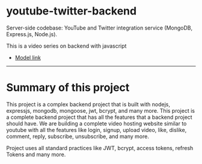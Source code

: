 # youtube-twitter-backend
Server-side codebase: YouTube and Twitter integration service (MongoDB, Express.js, Node.js).


This is a video series on backend with javascript
- [Model link](https://app.eraser.io/workspace/YtPqZ1VogxGy1jzIDkzj?origin=share)


---
# Summary of this project

This project is a complex backend project that is built with nodejs, expressjs, mongodb, mongoose, jwt, bcrypt, and many more. This project is a complete backend project that has all the features that a backend project should have.
We are building a complete video hosting website similar to youtube with all the features like login, signup, upload video, like, dislike, comment, reply, subscribe, unsubscribe, and many more.

Project uses all standard practices like JWT, bcrypt, access tokens, refresh Tokens and many more.
